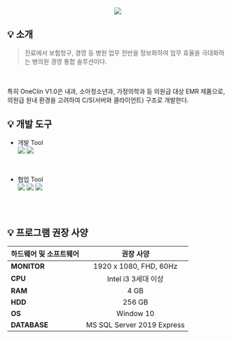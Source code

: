 <br />
<p align="center">
    <img src="https://capsule-render.vercel.app/api?type=Slice&color=6cb7df&height=200&text=🐬JUKIM&fontColor=FFFFFF&fontAlign=80&rotate=13&fontAlignY=25&desc=Software%20Developer&descAlign=85&descAlignY=44&fontSize=50" /> <br /> 
  <p align="center">
</p>


## 💡 소개
> 진료에서 보험청구, 경영 등 병원 업무 전반을 정보화하여 업무 효율을 극대화하는 병의원 경영 통합 솔루션이다. 
<br />
<br />
특히 OneClin V1.0은 내과, 소아청소년과, 가정의학과 등 의원급 대상 EMR 제품으로, 의원급 원내 환경을 고려하여 C/S(서버와 클라이언트) 구조로 개발한다.

<br />

## 💡 개발 도구

* 개발 Tool <br />
<img src="https://img.shields.io/badge/MS_Visual_Studio-B4FC3D?style=flat-square&logo=Visual-Studio&logoColor=5C2D91"/>  <img src="https://img.shields.io/badge/Microsoft_SQL_Server-B4FC3D?style=flat-square&logo=Microsoft-SQL-Server&logoColor=CC2927"/><br />
<br />

* 협업 Tool <br />
<img src="https://img.shields.io/badge/Slack-DFFC3D?style=flat-square&logo=Slack&logoColor=4A154B"/> <img src="https://img.shields.io/badge/Notion-DFFC3D?style=flat-square&logo=Notion&logoColor=000000"/> <img src="https://img.shields.io/badge/Gitea-DFFC3D?style=flat-square&logo=Gitea&logoColor=609926"/>
<br />
<br />

## 💡 프로그램 권장 사양
|하드웨어 및 소프트웨어    |권장 사양    | 
|:-----|:-----:|    
|**MONITOR**|1920 x 1080, FHD, 60Hz|
|**CPU**|Intel i3 3세대 이상|
|**RAM**|4 GB|
|**HDD**|256 GB|
|**OS**|Window 10|
|**DATABASE**|MS SQL Server 2019 Express|
